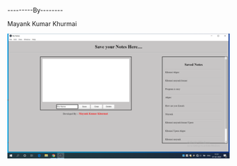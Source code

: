 ---------By--------

Mayank Kumar Khurmai   


![Test Image 4](https://github.com/Mayank-Khurmai/Add-Notes/blob/master/Screenshot%20(255).png)
